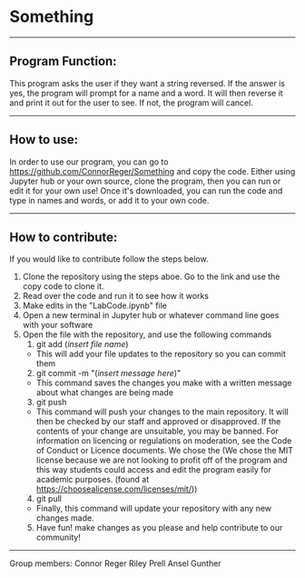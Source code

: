 # Something
***
## Program Function:
This program asks the user if they want a string reversed. If the answer is yes, the program will prompt for a name and a word. It will then reverse it and print it out for the user to see. If not, the program will cancel.
***
## How to use:
In order to use our program, you can go to https://github.com/ConnorReger/Something and copy the code. Either using Jupyter hub or your own source, clone the program, then you can run or edit it for your own use! Once it's downloaded, you can run the code and type in names and words, or add it to your own code. 

***
## How to contribute:
If you would like to contribute follow the steps below. <br>
 1. Clone the repository using the steps aboe. Go to the link and use the copy code to clone it. <br> 
 2. Read over the code and run it to see how it works <br>  
 3. Make edits in the "LabCode.ipynb" file <br>   
 4. Open a new terminal in Jupyter hub or whatever command line goes with your software <br>   
 5. Open the file with the repository, and use the following commands <br>  
    1. git add (*insert file name*) <br>  
      - This will add your file updates to the repository so you can commit them <br>   
    2. git commit -m "(*insert message here*)" <br>  
      - This command saves the changes you make with a written message about what changes are being made <br>   
    3. git push <br>   
      - This command will push your changes to the main repository. It will then be checked by our staff and approved or disapproved. If the contents of your change are unsuitable, you may be banned. For information on licencing or regulations on moderation, see the Code of Conduct or Licence documents. We chose the (We chose the MIT license because we are not looking to profit off of the program and this way students could access and edit the program easily for academic purposes. (found at https://choosealicense.com/licenses/mit/)) <br>   
    4. git pull <br>   
      - Finally, this command will update your repository with any new changes made. <br>   
    5. Have fun! make changes as you please and help contribute to our community! <br>   
***

Group members:
Connor Reger
Riley Prell
Ansel Gunther